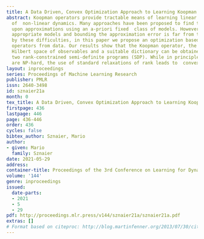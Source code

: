 ```yaml
---
title: A Data Driven, Convex Optimization Approach to Learning Koopman Operators
abstract: Koopman operators provide tractable means of learning linear approximations
  of  non-linear dynamics. Many approaches have been proposed to find these operators,  typically  based
  upon approximations using an a-priori fixed  class of models. However, choosing
  appropriate models and bounding the approximation error is far from trivial.   Motivated
  by these difficulties, in this paper we propose an optimization based approach to  learning  Koopman
  operators from data. Our results show that the Koopman operator, the associated
  Hilbert space of observables and a suitable dictionary can be obtained by solving
  two rank-constrained semi-definite programs (SDP). While in principle these problems
  are NP-hard, the use of standard relaxations of rank leads to  convex SDPs.
layout: inproceedings
series: Proceedings of Machine Learning Research
publisher: PMLR
issn: 2640-3498
id: sznaier21a
month: 0
tex_title: A Data Driven, Convex Optimization Approach to Learning Koopman Operators
firstpage: 436
lastpage: 446
page: 436-446
order: 436
cycles: false
bibtex_author: Sznaier, Mario
author:
- given: Mario
  family: Sznaier
date: 2021-05-29
address:
container-title: Proceedings of the 3rd Conference on Learning for Dynamics and Control
volume: '144'
genre: inproceedings
issued:
  date-parts:
  - 2021
  - 5
  - 29
pdf: http://proceedings.mlr.press/v144/sznaier21a/sznaier21a.pdf
extras: []
# Format based on citeproc: http://blog.martinfenner.org/2013/07/30/citeproc-yaml-for-bibliographies/
---
```

